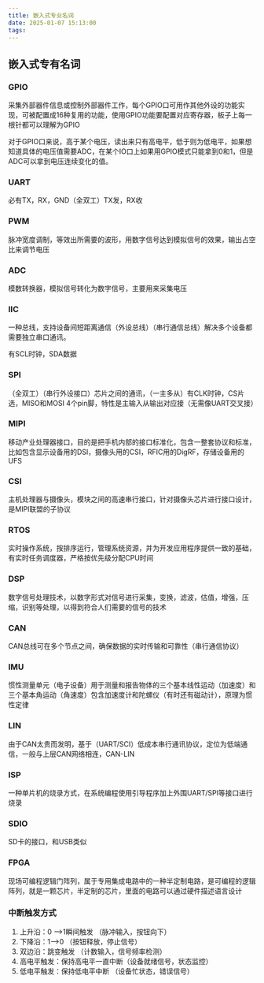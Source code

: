 ```yaml
---
title: 嵌入式专业名词
date: 2025-01-07 15:13:00
tags:
---
```


## 嵌入式专有名词

### GPIO

采集外部器件信息或控制外部器件工作，每个GPIO口可用作其他外设的功能实现，可被配置成16种复用的功能，使用GPIO功能要配置对应寄存器，板子上每一根针都可以理解为GPIO

对于GPIO口来说，高于某个电压，读出来只有高电平，低于则为低电平，如果想知道具体的电压值需要ADC，在某个IO口上如果用GPIO模式只能拿到0和1，但是ADC可以拿到电压连续变化的值。

### UART

必有TX，RX，GND（全双工）TX发，RX收

### PWM

脉冲宽度调制，等效出所需要的波形，用数字信号达到模拟信号的效果，输出占空比来调节电压

### ADC

模数转换器，模拟信号转化为数字信号，主要用来采集电压

### IIC

一种总线，支持设备间短距离通信（外设总线）（串行通信总线）解决多个设备都需要独立串口通讯。

有SCL时钟，SDA数据

### SPI

（全双工）（串行外设接口）芯片之间的通讯，（一主多从）有CLK时钟，CS片选，MISO和MOSI 4个pin脚，特性是主输入从输出对应接（无需像UART交叉接）

### MIPI

移动产业处理器接口，目的是把手机内部的接口标准化，包含一整套协议和标准，比如包含显示设备用的DSI，摄像头用的CSI，RFIC用的DigRF，存储设备用的UFS

### CSI

主机处理器与摄像头，模块之间的高速串行接口，针对摄像头芯片进行接口设计，是MIPI联盟的子协议

### RTOS

实时操作系统，按排序运行，管理系统资源，并为开发应用程序提供一致的基础，有实时任务调度器，严格按优先级分配CPU时间

### DSP

数字信号处理技术，以数字形式对信号进行采集，变换，滤波，估值，增强，压缩，识别等处理，以得到符合人们需要的信号的技术

### CAN

CAN总线可在多个节点之间，确保数据的实时传输和可靠性（串行通信协议）

### IMU

惯性测量单元（电子设备）用于测量和报告物体的三个基本线性运动（加速度）和三个基本角运动（角速度）包含加速度计和陀螺仪（有时还有磁动计），原理为惯性定律

### LIN

由于CAN太贵而发明，基于（UART/SCI）低成本串行通讯协议，定位为低端通信，一般与上层CAN网络相连，CAN-LIN

### ISP

一种单片机的烧录方式，在系统编程使用引导程序加上外围UART/SPI等接口进行烧录

### SDIO

SD卡的接口，和USB类似

### FPGA

现场可编程逻辑门阵列，属于专用集成电路中的一种半定制电路，是可编程的逻辑阵列，就是一颗芯片，半定制的芯片，里面的电路可以通过硬件描述语言设计

### 中断触发方式

1. 上升沿：0 —>1瞬间触发 （脉冲输入，按钮向下）
2. 下降沿：1—>0                  （按钮释放，停止信号）
3. 双边沿：跳变触发             （计数输入，信号频率检测）
4. 高电平触发：保持高电平一直中断（设备就绪信号，状态监控）
5. 低电平触发：保持低电平中断        （设备忙状态，错误信号）



